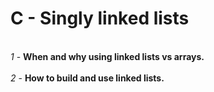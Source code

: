 # C - Singly linked lists
<br>*1* - **When and why using linked lists vs arrays.**</br>
<br>*2* - **How to build and use linked lists.**</br>
